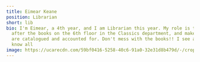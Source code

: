 ```yaml
---
title: Eimear Keane
position: Librarian
short: lib
bio: I'm Eimear, a 4th year, and I am Librarian this year. My role is to look
  after the books on the 6th floor in the Classics department, and make sure all
  are catalogued and accounted for. Don't mess with the books!! I see all and
  know all
image: https://ucarecdn.com/59bf0416-5258-40c6-91a0-32e31d8b479d/-/crop/480x321/0,250/-/preview/
---
```

